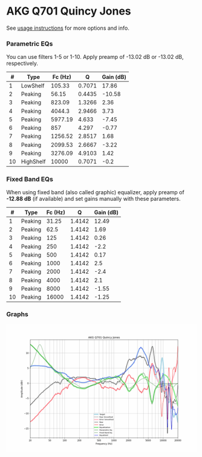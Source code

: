 # AKG Q701 Quincy Jones
See [usage instructions](https://github.com/jaakkopasanen/AutoEq#usage) for more options and info.

### Parametric EQs
You can use filters 1-5 or 1-10. Apply preamp of -13.02 dB or -13.02 dB, respectively.

|   # | Type      |   Fc (Hz) |      Q |   Gain (dB) |
|-----|-----------|-----------|--------|-------------|
|   1 | LowShelf  |    105.33 | 0.7071 |       17.86 |
|   2 | Peaking   |     56.15 | 0.4435 |      -10.58 |
|   3 | Peaking   |    823.09 | 1.3266 |        2.36 |
|   4 | Peaking   |   4044.3  | 2.9466 |        3.73 |
|   5 | Peaking   |   5977.19 | 4.633  |       -7.45 |
|   6 | Peaking   |    857    | 4.297  |       -0.77 |
|   7 | Peaking   |   1256.52 | 2.8517 |        1.68 |
|   8 | Peaking   |   2099.53 | 2.6667 |       -3.22 |
|   9 | Peaking   |   3276.09 | 4.9103 |        1.42 |
|  10 | HighShelf |  10000    | 0.7071 |       -0.2  |

### Fixed Band EQs
When using fixed band (also called graphic) equalizer, apply preamp of **-12.88 dB** (if available) and set gains manually with these parameters.

|   # | Type    |   Fc (Hz) |      Q |   Gain (dB) |
|-----|---------|-----------|--------|-------------|
|   1 | Peaking |     31.25 | 1.4142 |       12.49 |
|   2 | Peaking |     62.5  | 1.4142 |        1.69 |
|   3 | Peaking |    125    | 1.4142 |        0.26 |
|   4 | Peaking |    250    | 1.4142 |       -2.2  |
|   5 | Peaking |    500    | 1.4142 |        0.17 |
|   6 | Peaking |   1000    | 1.4142 |        2.5  |
|   7 | Peaking |   2000    | 1.4142 |       -2.4  |
|   8 | Peaking |   4000    | 1.4142 |        2.1  |
|   9 | Peaking |   8000    | 1.4142 |       -1.55 |
|  10 | Peaking |  16000    | 1.4142 |       -1.25 |

### Graphs
![](./AKG%20Q701%20Quincy%20Jones.png)
